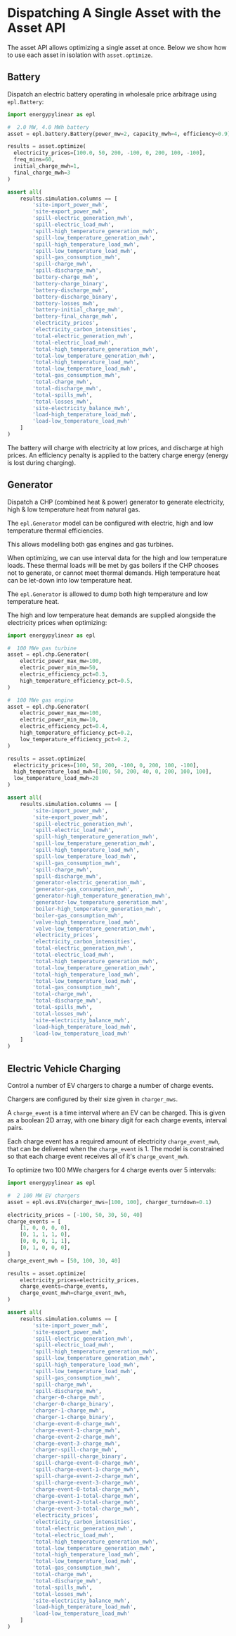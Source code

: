 # Dispatching A Single Asset with the Asset API

The asset API allows optimizing a single asset at once.  Below we show how to use each asset in isolation with `asset.optimize`.

## Battery

Dispatch an electric battery operating in wholesale price arbitrage using `epl.Battery`:

```python
import energypylinear as epl

#  2.0 MW, 4.0 MWh battery
asset = epl.battery.Battery(power_mw=2, capacity_mwh=4, efficiency=0.9)

results = asset.optimize(
  electricity_prices=[100.0, 50, 200, -100, 0, 200, 100, -100],
  freq_mins=60,
  initial_charge_mwh=1,
  final_charge_mwh=3
)

assert all(
    results.simulation.columns == [
        'site-import_power_mwh',
        'site-export_power_mwh',
        'spill-electric_generation_mwh',
        'spill-electric_load_mwh',
        'spill-high_temperature_generation_mwh',
        'spill-low_temperature_generation_mwh',
        'spill-high_temperature_load_mwh',
        'spill-low_temperature_load_mwh',
        'spill-gas_consumption_mwh',
        'spill-charge_mwh',
        'spill-discharge_mwh',
        'battery-charge_mwh',
        'battery-charge_binary',
        'battery-discharge_mwh',
        'battery-discharge_binary',
        'battery-losses_mwh',
        'battery-initial_charge_mwh',
        'battery-final_charge_mwh',
        'electricity_prices',
        'electricity_carbon_intensities',
        'total-electric_generation_mwh',
        'total-electric_load_mwh',
        'total-high_temperature_generation_mwh',
        'total-low_temperature_generation_mwh',
        'total-high_temperature_load_mwh',
        'total-low_temperature_load_mwh',
        'total-gas_consumption_mwh',
        'total-charge_mwh',
        'total-discharge_mwh',
        'total-spills_mwh',
        'total-losses_mwh',
        'site-electricity_balance_mwh',
        'load-high_temperature_load_mwh',
        'load-low_temperature_load_mwh'
    ]
)
```

The battery will charge with electricity at low prices, and discharge at high prices.  An efficiency penalty is applied to the battery charge energy (energy is lost during charging).

## Generator

Dispatch a CHP (combined heat & power) generator to generate electricity, high & low temperature heat from natural gas.

The `epl.Generator` model can be configured with electric, high and low temperature thermal efficiencies. 

This allows modelling both gas engines and gas turbines.

When optimizing, we can use interval data for the high and low temperature loads.  These thermal loads will be met by gas boilers if the CHP chooses not to generate, or cannot meet thermal demands.  High temperature heat can be let-down into low temperature heat.

The `epl.Generator` is allowed to dump both high temperature and low temperature heat.

The high and low temperature heat demands are supplied alongside the electricity prices when optimizing:

```python
import energypylinear as epl

#  100 MWe gas turbine
asset = epl.chp.Generator(
    electric_power_max_mw=100,
    electric_power_min_mw=50,
    electric_efficiency_pct=0.3,
    high_temperature_efficiency_pct=0.5,
)

#  100 MWe gas engine
asset = epl.chp.Generator(
    electric_power_max_mw=100,
    electric_power_min_mw=10,
    electric_efficiency_pct=0.4,
    high_temperature_efficiency_pct=0.2,
    low_temperature_efficiency_pct=0.2,
)

results = asset.optimize(
  electricity_prices=[100, 50, 200, -100, 0, 200, 100, -100],
  high_temperature_load_mwh=[100, 50, 200, 40, 0, 200, 100, 100],
  low_temperature_load_mwh=20
)

assert all(
    results.simulation.columns == [
        'site-import_power_mwh',
        'site-export_power_mwh',
        'spill-electric_generation_mwh',
        'spill-electric_load_mwh',
        'spill-high_temperature_generation_mwh',
        'spill-low_temperature_generation_mwh',
        'spill-high_temperature_load_mwh',
        'spill-low_temperature_load_mwh',
        'spill-gas_consumption_mwh',
        'spill-charge_mwh',
        'spill-discharge_mwh',
        'generator-electric_generation_mwh',
        'generator-gas_consumption_mwh',
        'generator-high_temperature_generation_mwh',
        'generator-low_temperature_generation_mwh',
        'boiler-high_temperature_generation_mwh',
        'boiler-gas_consumption_mwh',
        'valve-high_temperature_load_mwh',
        'valve-low_temperature_generation_mwh',
        'electricity_prices',
        'electricity_carbon_intensities',
        'total-electric_generation_mwh',
        'total-electric_load_mwh',
        'total-high_temperature_generation_mwh',
        'total-low_temperature_generation_mwh',
        'total-high_temperature_load_mwh',
        'total-low_temperature_load_mwh',
        'total-gas_consumption_mwh',
        'total-charge_mwh',
        'total-discharge_mwh',
        'total-spills_mwh',
        'total-losses_mwh',
        'site-electricity_balance_mwh',
        'load-high_temperature_load_mwh',
        'load-low_temperature_load_mwh'
    ]
)
```

## Electric Vehicle Charging

Control a number of EV chargers to charge a number of charge events.  

Chargers are configured by their size given in `charger_mws`.  

A `charge_event` is a time interval where an EV can be charged.  This is given as a boolean 2D array, with one binary digit for each charge events, interval pairs.

Each charge event has a required amount of electricity `charge_event_mwh`, that can be delivered when the `charge_event` is 1.  The model is constrained so that each charge event receives all of it's `charge_event_mwh`.

To optimize two 100 MWe chargers for 4 charge events over 5 intervals:

```python
import energypylinear as epl

#  2 100 MW EV chargers
asset = epl.evs.EVs(charger_mws=[100, 100], charger_turndown=0.1)

electricity_prices = [-100, 50, 30, 50, 40]
charge_events = [
    [1, 0, 0, 0, 0],
    [0, 1, 1, 1, 0],
    [0, 0, 0, 1, 1],
    [0, 1, 0, 0, 0],
]
charge_event_mwh = [50, 100, 30, 40]

results = asset.optimize(
    electricity_prices=electricity_prices,
    charge_events=charge_events,
    charge_event_mwh=charge_event_mwh,
)

assert all(
    results.simulation.columns == [
        'site-import_power_mwh',
        'site-export_power_mwh',
        'spill-electric_generation_mwh',
        'spill-electric_load_mwh',
        'spill-high_temperature_generation_mwh',
        'spill-low_temperature_generation_mwh',
        'spill-high_temperature_load_mwh',
        'spill-low_temperature_load_mwh',
        'spill-gas_consumption_mwh',
        'spill-charge_mwh',
        'spill-discharge_mwh',
        'charger-0-charge_mwh',
        'charger-0-charge_binary',
        'charger-1-charge_mwh',
        'charger-1-charge_binary',
        'charge-event-0-charge_mwh',
        'charge-event-1-charge_mwh',
        'charge-event-2-charge_mwh',
        'charge-event-3-charge_mwh',
        'charger-spill-charge_mwh',
        'charger-spill-charge_binary',
        'spill-charge-event-0-charge_mwh',
        'spill-charge-event-1-charge_mwh',
        'spill-charge-event-2-charge_mwh',
        'spill-charge-event-3-charge_mwh',
        'charge-event-0-total-charge_mwh',
        'charge-event-1-total-charge_mwh',
        'charge-event-2-total-charge_mwh',
        'charge-event-3-total-charge_mwh',
        'electricity_prices',
        'electricity_carbon_intensities',
        'total-electric_generation_mwh',
        'total-electric_load_mwh',
        'total-high_temperature_generation_mwh',
        'total-low_temperature_generation_mwh',
        'total-high_temperature_load_mwh',
        'total-low_temperature_load_mwh',
        'total-gas_consumption_mwh',
        'total-charge_mwh',
        'total-discharge_mwh',
        'total-spills_mwh',
        'total-losses_mwh',
        'site-electricity_balance_mwh',
        'load-high_temperature_load_mwh',
        'load-low_temperature_load_mwh'
    ]
)
```
